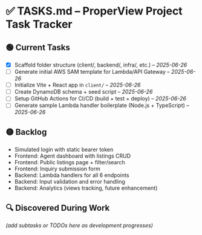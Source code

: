 # ✅ TASKS.md – ProperView Project Task Tracker

## 🟢 Current Tasks
- [x] Scaffold folder structure (client/, backend/, infra/, etc.) – *2025-06-26*
- [ ] Generate initial AWS SAM template for Lambda/API Gateway – *2025-06-26*
- [ ] Initialize Vite + React app in `client/` – *2025-06-26*
- [ ] Create DynamoDB schema + seed script – *2025-06-26*
- [ ] Setup GitHub Actions for CI/CD (build + test + deploy) – *2025-06-26*
- [ ] Generate sample Lambda handler boilerplate (Node.js + TypeScript) – *2025-06-26*

## 🟡 Backlog
- Simulated login with static bearer token
- Frontend: Agent dashboard with listings CRUD
- Frontend: Public listings page + filter/search
- Frontend: Inquiry submission form
- Backend: Lambda handlers for all 6 endpoints
- Backend: Input validation and error handling
- Backend: Analytics (views tracking, future enhancement)

## 🔍 Discovered During Work
_(add subtasks or TODOs here as development progresses)_

